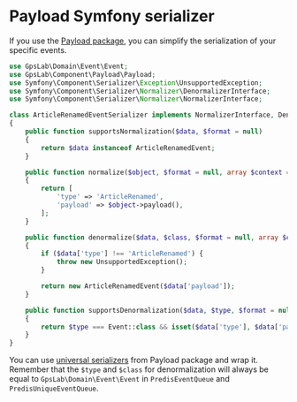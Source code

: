 Payload Symfony serializer
==========================

If you use the [Payload package](https://github.com/gpslab/payload), you can simplify the serialization of your
specific events.

```php
use GpsLab\Domain\Event\Event;
use GpsLab\Component\Payload\Payload;
use Symfony\Component\Serializer\Exception\UnsupportedException;
use Symfony\Component\Serializer\Normalizer\DenormalizerInterface;
use Symfony\Component\Serializer\Normalizer\NormalizerInterface;

class ArticleRenamedEventSerializer implements NormalizerInterface, DenormalizerInterface
{
    public function supportsNormalization($data, $format = null)
    {
        return $data instanceof ArticleRenamedEvent;
    }

    public function normalize($object, $format = null, array $context = [])
    {
        return [
            'type' => 'ArticleRenamed',
            'payload' => $object->payload(),
        ];
    }

    public function denormalize($data, $class, $format = null, array $context = [])
    {
        if ($data['type'] !== 'ArticleRenamed') {
            throw new UnsupportedException();
        }

        return new ArticleRenamedEvent($data['payload']);
    }

    public function supportsDenormalization($data, $type, $format = null)
    {
        return $type === Event::class && isset($data['type'], $data['payload']) && $data['type'] === 'ArticleRenamed';
    }
}
```

You can use [universal serializers](https://github.com/gpslab/payload#serialize) from Payload package and wrap it.
Remember that the `$type` and `$class` for denormalization will always be equal to `GpsLab\Domain\Event\Event`
in `PredisEventQueue` and `PredisUniqueEventQueue`.
